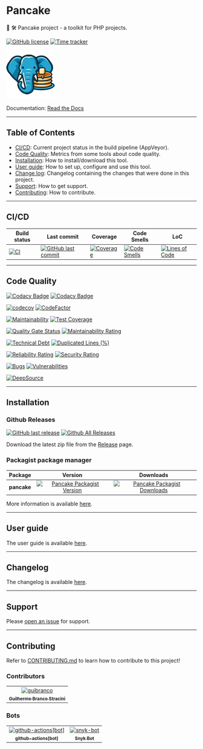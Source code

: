 # Pancake

🧰 🛠️ Pancake project - a toolkit for PHP projects.


[![GitHub license](https://img.shields.io/github/license/guibranco/Pancake)](https://github.com/guibranco/Pancake)
[![Time tracker](https://wakatime.com/badge/github/guibranco/Pancake.svg)](https://wakatime.com/badge/github/guibranco/Pancake)

![Crispy Waffle logo](https://raw.githubusercontent.com/guibranco/Pancake/main/logo.png)

Documentation: [Read the Docs](https://guibranco.github.io/Pancake/)

---

## Table of Contents

- [CI/CD](#cicd): Current project status in the build pipeline (AppVeyor).
- [Code Quality](#code-quality): Metrics from some tools about code quality.
- [Installation](#installation): How to install/download this tool.
- [User guide](#user-guide): How to set up, configure and use this tool.
- [Change log](#changelog): Changelog containing the changes that were done in this project.
- [Support](#support): How to get support.
- [Contributing](#contributing): How to contribute.

---

## CI/CD

| Build status | Last commit | Coverage | Code Smells | LoC | 
|--------------|-------------|----------|-------------|-----|
| [![CI](https://github.com/guibranco/Pancake/actions/workflows/ci.yml/badge.svg)](https://github.com/guibranco/Pancake/actions/workflows/ci.yml) | [![GitHub last commit](https://img.shields.io/github/last-commit/guibranco/Pancake/main)](https://github.com/guibranco/Pancake) | [![Coverage](https://sonarcloud.io/api/project_badges/measure?project=guibranco_Pancake&metric=coverage)](https://sonarcloud.io/dashboard?id=guibranco_Pancake) | [![Code Smells](https://sonarcloud.io/api/project_badges/measure?project=guibranco_Pancake&metric=code_smells)](https://sonarcloud.io/dashboard?id=guibranco_Pancake) | [![Lines of Code](https://sonarcloud.io/api/project_badges/measure?project=guibranco_Pancake&metric=ncloc)](https://sonarcloud.io/dashboard?id=guibranco_Pancake) | 

---

## Code Quality

[![Codacy Badge](https://app.codacy.com/project/badge/Grade/cdac433295dc4d39b4a5377d147f50fc)](https://www.codacy.com/gh/guibranco/Pancake/dashboard?utm_source=github.com&amp;utm_medium=referral&amp;utm_content=guibranco/Pancake&amp;utm_campaign=Badge_Grade)
[![Codacy Badge](https://app.codacy.com/project/badge/Coverage/cdac433295dc4d39b4a5377d147f50fc)](https://www.codacy.com/gh/guibranco/Pancake/dashboard?utm_source=github.com&utm_medium=referral&utm_content=guibranco/Pancake&utm_campaign=Badge_Coverage)

[![codecov](https://codecov.io/gh/guibranco/Pancake/branch/main/graph/badge.svg)](https://codecov.io/gh/guibranco/Pancake)
[![CodeFactor](https://www.codefactor.io/repository/github/guibranco/Pancake/badge)](https://www.codefactor.io/repository/github/guibranco/Pancake)

[![Maintainability](https://api.codeclimate.com/v1/badges/fdaf045297f48946696a/maintainability)](https://codeclimate.com/github/guibranco/Pancake/maintainability)
[![Test Coverage](https://api.codeclimate.com/v1/badges/fdaf045297f48946696a/test_coverage)](https://codeclimate.com/github/guibranco/Pancake/test_coverage)

[![Quality Gate Status](https://sonarcloud.io/api/project_badges/measure?project=guibranco_Pancake&metric=alert_status)](https://sonarcloud.io/dashboard?id=guibranco_Pancake)
[![Maintainability Rating](https://sonarcloud.io/api/project_badges/measure?project=guibranco_Pancake&metric=sqale_rating)](https://sonarcloud.io/dashboard?id=guibranco_Pancake)

[![Technical Debt](https://sonarcloud.io/api/project_badges/measure?project=guibranco_Pancake&metric=sqale_index)](https://sonarcloud.io/dashboard?id=guibranco_Pancake)
[![Duplicated Lines (%)](https://sonarcloud.io/api/project_badges/measure?project=guibranco_Pancake&metric=duplicated_lines_density)](https://sonarcloud.io/dashboard?id=guibranco_Pancake)

[![Reliability Rating](https://sonarcloud.io/api/project_badges/measure?project=guibranco_Pancake&metric=reliability_rating)](https://sonarcloud.io/dashboard?id=guibranco_Pancake)
[![Security Rating](https://sonarcloud.io/api/project_badges/measure?project=guibranco_Pancake&metric=security_rating)](https://sonarcloud.io/dashboard?id=guibranco_Pancake)

[![Bugs](https://sonarcloud.io/api/project_badges/measure?project=guibranco_Pancake&metric=bugs)](https://sonarcloud.io/dashboard?id=guibranco_Pancake)
[![Vulnerabilities](https://sonarcloud.io/api/project_badges/measure?project=guibranco_Pancake&metric=vulnerabilities)](https://sonarcloud.io/dashboard?id=guibranco_Pancake)

[![DeepSource](https://app.deepsource.com/gh/guibranco/Pancake.svg/?label=active+issues&show_trend=true&token=r3XGa8MQHGZERdIhKB5EZXfL)](https://app.deepsource.com/gh/guibranco/Pancake/?ref=repository-badge)

---

## Installation

### Github Releases

[![GitHub last release](https://img.shields.io/github/release-date/guibranco/Pancake.svg?style=flat)](https://github.com/guibranco/Pancake) [![Github All Releases](https://img.shields.io/github/downloads/guibranco/Pancake/total.svg?style=flat)](https://github.com/guibranco/Pancake)

Download the latest zip file from the [Release](https://github.com/GuiBranco/Pancake/releases) page.

### Packagist package manager

| Package | Version | Downloads |
|------------------|:-------:|:-------:|
| **pancake** | [![Pancake Packagist Version](https://img.shields.io/packagist/v/guibranco/pancake.svg?style=flat)](https://packagist.org/packages/guibranco/pancake) | [![Pancake Packagist Downloads](https://img.shields.io/packagist/dt/guibranco/pancake?style=flat)](https://packagist.org/packages/guibranco/pancake/) |

More information is available [here](https://guibranco.github.io/Pancake/installation/).

---

## User guide

The user guide is available [here](https://guibranco.github.io/Pancake/user-guide/basic-usage/).

---

## Changelog

The changelog is available [here](https://guibranco.github.io/Pancake/changelog/).

---

## Support

Please [open an issue](https://github.com/guibranco/pancake/issues/new) for support.

---

## Contributing

Refer to [CONTRIBUTING.md](CONTRIBUTING.md) to learn how to contribute to this project!

### Contributors

<!-- readme: collaborators,contributors,snyk-bot/- -start -->
<table>
<tr>
    <td align="center">
        <a href="https://github.com/guibranco">
            <img src="https://avatars.githubusercontent.com/u/3362854?v=4" width="100;" alt="guibranco"/>
            <br />
            <sub><b>Guilherme Branco Stracini</b></sub>
        </a>
    </td></tr>
</table>
<!-- readme: collaborators,contributors,snyk-bot/- -end -->

### Bots

<!-- readme: bots,snyk-bot -start -->
<table>
<tr>
    <td align="center">
        <a href="https://github.com/github-actions[bot]">
            <img src="https://avatars.githubusercontent.com/in/15368?v=4" width="100;" alt="github-actions[bot]"/>
            <br />
            <sub><b>github-actions[bot]</b></sub>
        </a>
    </td>
    <td align="center">
        <a href="https://github.com/snyk-bot">
            <img src="https://avatars.githubusercontent.com/u/19733683?v=4" width="100;" alt="snyk-bot"/>
            <br />
            <sub><b>Snyk Bot</b></sub>
        </a>
    </td></tr>
</table>
<!-- readme: bots,snyk-bot -end -->
